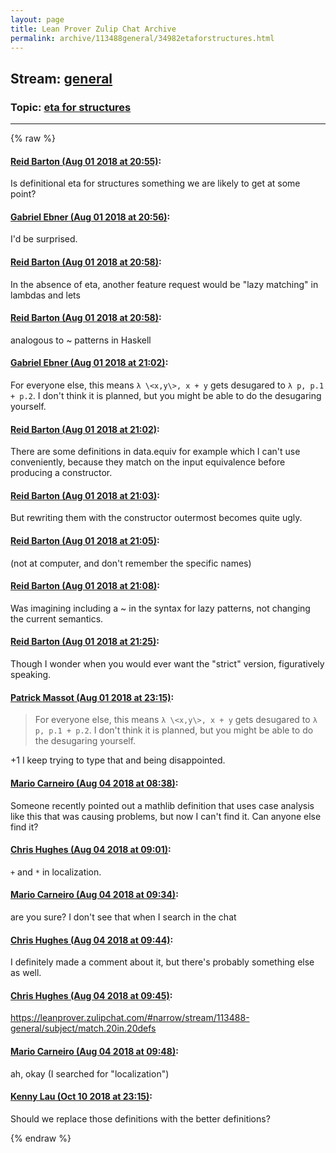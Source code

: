 ```yaml
---
layout: page
title: Lean Prover Zulip Chat Archive 
permalink: archive/113488general/34982etaforstructures.html
---
```


## Stream: [general](index.html)
### Topic: [eta for structures](34982etaforstructures.html)

---


{% raw %}
#### [ Reid Barton (Aug 01 2018 at 20:55)](https://leanprover.zulipchat.com/#narrow/stream/113488-general/topic/eta%20for%20structures/near/130734097):
<p>Is definitional eta for structures something we are likely to get at some point?</p>

#### [ Gabriel Ebner (Aug 01 2018 at 20:56)](https://leanprover.zulipchat.com/#narrow/stream/113488-general/topic/eta%20for%20structures/near/130734176):
<p>I'd be surprised.</p>

#### [ Reid Barton (Aug 01 2018 at 20:58)](https://leanprover.zulipchat.com/#narrow/stream/113488-general/topic/eta%20for%20structures/near/130734254):
<p>In the absence of eta, another feature request would be "lazy matching" in lambdas and lets</p>

#### [ Reid Barton (Aug 01 2018 at 20:58)](https://leanprover.zulipchat.com/#narrow/stream/113488-general/topic/eta%20for%20structures/near/130734272):
<p>analogous to ~ patterns in Haskell</p>

#### [ Gabriel Ebner (Aug 01 2018 at 21:02)](https://leanprover.zulipchat.com/#narrow/stream/113488-general/topic/eta%20for%20structures/near/130734477):
<p>For everyone else, this means <code>λ \&lt;x,y\&gt;, x + y</code> gets desugared to <code>λ p, p.1 + p.2</code>.  I don't think it is planned, but you might be able to do the desugaring yourself.</p>

#### [ Reid Barton (Aug 01 2018 at 21:02)](https://leanprover.zulipchat.com/#narrow/stream/113488-general/topic/eta%20for%20structures/near/130734478):
<p>There are some definitions in data.equiv for example which I can't use conveniently, because they match on the input equivalence before producing a constructor.</p>

#### [ Reid Barton (Aug 01 2018 at 21:03)](https://leanprover.zulipchat.com/#narrow/stream/113488-general/topic/eta%20for%20structures/near/130734545):
<p>But rewriting them with the constructor outermost becomes quite ugly.</p>

#### [ Reid Barton (Aug 01 2018 at 21:05)](https://leanprover.zulipchat.com/#narrow/stream/113488-general/topic/eta%20for%20structures/near/130734638):
<p>(not at computer, and don't remember the specific names)</p>

#### [ Reid Barton (Aug 01 2018 at 21:08)](https://leanprover.zulipchat.com/#narrow/stream/113488-general/topic/eta%20for%20structures/near/130734813):
<p>Was imagining including a ~ in the syntax for lazy patterns, not changing the current semantics.</p>

#### [ Reid Barton (Aug 01 2018 at 21:25)](https://leanprover.zulipchat.com/#narrow/stream/113488-general/topic/eta%20for%20structures/near/130735589):
<p>Though I wonder when you would ever want the "strict" version, figuratively speaking.</p>

#### [ Patrick Massot (Aug 01 2018 at 23:15)](https://leanprover.zulipchat.com/#narrow/stream/113488-general/topic/eta%20for%20structures/near/130742044):
<blockquote>
<p>For everyone else, this means <code>λ \&lt;x,y\&gt;, x + y</code> gets desugared to <code>λ p, p.1 + p.2</code>.  I don't think it is planned, but you might be able to do the desugaring yourself.</p>
</blockquote>
<p>+1 I keep trying to type that and being disappointed.</p>

#### [ Mario Carneiro (Aug 04 2018 at 08:38)](https://leanprover.zulipchat.com/#narrow/stream/113488-general/topic/eta%20for%20structures/near/130879441):
<p>Someone recently pointed out a mathlib definition that uses case analysis like this that was causing problems, but now I can't find it. Can anyone else find it?</p>

#### [ Chris Hughes (Aug 04 2018 at 09:01)](https://leanprover.zulipchat.com/#narrow/stream/113488-general/topic/eta%20for%20structures/near/130880063):
<p><code>+</code> and <code>*</code> in localization.</p>

#### [ Mario Carneiro (Aug 04 2018 at 09:34)](https://leanprover.zulipchat.com/#narrow/stream/113488-general/topic/eta%20for%20structures/near/130880926):
<p>are you sure? I don't see that when I search in the chat</p>

#### [ Chris Hughes (Aug 04 2018 at 09:44)](https://leanprover.zulipchat.com/#narrow/stream/113488-general/topic/eta%20for%20structures/near/130881181):
<p>I definitely made a comment about it, but there's probably something else as well.</p>

#### [ Chris Hughes (Aug 04 2018 at 09:45)](https://leanprover.zulipchat.com/#narrow/stream/113488-general/topic/eta%20for%20structures/near/130881189):
<p><a href="#narrow/stream/113488-general/subject/match.20in.20defs" title="#narrow/stream/113488-general/subject/match.20in.20defs">https://leanprover.zulipchat.com/#narrow/stream/113488-general/subject/match.20in.20defs</a></p>

#### [ Mario Carneiro (Aug 04 2018 at 09:48)](https://leanprover.zulipchat.com/#narrow/stream/113488-general/topic/eta%20for%20structures/near/130881304):
<p>ah, okay (I searched for "localization")</p>

#### [ Kenny Lau (Oct 10 2018 at 23:15)](https://leanprover.zulipchat.com/#narrow/stream/113488-general/topic/eta%20for%20structures/near/135568699):
<p>Should we replace those definitions with the better definitions?</p>


{% endraw %}
